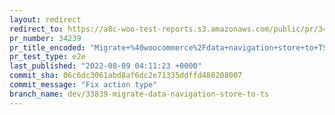 ```yaml
---
layout: redirect
redirect_to: https://a8c-woo-test-reports.s3.amazonaws.com/public/pr/34239/e2e/index.html
pr_number: 34239
pr_title_encoded: "Migrate+%40woocommerce%2Fdata+navigation+store+to+TS"
pr_test_type: e2e
last_published: "2022-08-09 04:11:23 +0000"
commit_sha: 06c6dc3061abd8af6dc2e71335ddffd480208007
commit_message: "Fix action type"
branch_name: dev/33839-migrate-data-navigation-store-to-ts
---
```

